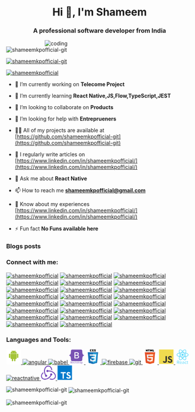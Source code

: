 <h1 align="center">Hi 👋, I'm Shameem</h1>
<h3 align="center">A professional software developer from India</h3>
<img align = "right" alt="coding" width="400" src="https://miro.medium.com/max/1360/0*7Q3yvSIv_t0ioJ-Z.gif"></>

<p align="left"> <img src="https://komarev.com/ghpvc/?username=shameemkpofficial-git&label=Profile%20views&color=0e75b6&style=flat" alt="shameemkpofficial-git" /> </p>

<p align="left"> <a href="https://github.com/ryo-ma/github-profile-trophy"><img src="https://github-profile-trophy.vercel.app/?username=shameemkpofficial-git" alt="shameemkpofficial-git" /></a> </p>

<p align="left"> <a href="https://twitter.com/shameemkpofficial" target="blank"><img src="https://img.shields.io/twitter/follow/shameemkpofficial?logo=twitter&style=for-the-badge" alt="shameemkpofficial" /></a> </p>

- 🔭 I’m currently working on **Telecome Project**

- 🌱 I’m currently learning **React Native,JS,Flow,TypeScript,JEST**

- 👯 I’m looking to collaborate on **Products**

- 🤝 I’m looking for help with **Entreprueners**

- 👨‍💻 All of my projects are available at [https://github.com/shameemkpofficial-git](https://github.com/shameemkpofficial-git)

- 📝 I regularly write articles on [https://www.linkedin.com/in/shameemkpofficial/](https://www.linkedin.com/in/shameemkpofficial/)

- 💬 Ask me about **React Native**

- 📫 How to reach me **shameemkpofficial@gmail.com**

- 📄 Know about my experiences [https://www.linkedin.com/in/shameemkpofficial/](https://www.linkedin.com/in/shameemkpofficial/)

- ⚡ Fun fact **No Funs available here**

### Blogs posts
<!-- BLOG-POST-LIST:START -->
<!-- BLOG-POST-LIST:END -->

<h3 align="left">Connect with me:</h3>
<p align="left">
<a href="https://codepen.io/shameemkpofficial" target="blank"><img align="center" src="https://raw.githubusercontent.com/rahuldkjain/github-profile-readme-generator/master/src/images/icons/Social/codepen.svg" alt="shameemkpofficial" height="30" width="40" /></a>
<a href="https://dev.to/shameemkpofficial" target="blank"><img align="center" src="https://raw.githubusercontent.com/rahuldkjain/github-profile-readme-generator/master/src/images/icons/Social/devto.svg" alt="shameemkpofficial" height="30" width="40" /></a>
<a href="https://twitter.com/shameemkpofficial" target="blank"><img align="center" src="https://raw.githubusercontent.com/rahuldkjain/github-profile-readme-generator/master/src/images/icons/Social/twitter.svg" alt="shameemkpofficial" height="30" width="40" /></a>
<a href="https://linkedin.com/in/shameemkpofficial" target="blank"><img align="center" src="https://raw.githubusercontent.com/rahuldkjain/github-profile-readme-generator/master/src/images/icons/Social/linked-in-alt.svg" alt="shameemkpofficial" height="30" width="40" /></a>
<a href="https://stackoverflow.com/users/shameemkpofficial" target="blank"><img align="center" src="https://raw.githubusercontent.com/rahuldkjain/github-profile-readme-generator/master/src/images/icons/Social/stack-overflow.svg" alt="shameemkpofficial" height="30" width="40" /></a>
<a href="https://codesandbox.com/shameemkpofficial" target="blank"><img align="center" src="https://raw.githubusercontent.com/rahuldkjain/github-profile-readme-generator/master/src/images/icons/Social/codesandbox.svg" alt="shameemkpofficial" height="30" width="40" /></a>
<a href="https://kaggle.com/shameemkpofficial" target="blank"><img align="center" src="https://raw.githubusercontent.com/rahuldkjain/github-profile-readme-generator/master/src/images/icons/Social/kaggle.svg" alt="shameemkpofficial" height="30" width="40" /></a>
<a href="https://fb.com/shameemkpofficial" target="blank"><img align="center" src="https://raw.githubusercontent.com/rahuldkjain/github-profile-readme-generator/master/src/images/icons/Social/facebook.svg" alt="shameemkpofficial" height="30" width="40" /></a>
<a href="https://instagram.com/shameemkpofficial" target="blank"><img align="center" src="https://raw.githubusercontent.com/rahuldkjain/github-profile-readme-generator/master/src/images/icons/Social/instagram.svg" alt="shameemkpofficial" height="30" width="40" /></a>
<a href="https://dribbble.com/shameemkpofficial" target="blank"><img align="center" src="https://raw.githubusercontent.com/rahuldkjain/github-profile-readme-generator/master/src/images/icons/Social/dribbble.svg" alt="shameemkpofficial" height="30" width="40" /></a>
<a href="https://www.behance.net/shameemkpofficial" target="blank"><img align="center" src="https://raw.githubusercontent.com/rahuldkjain/github-profile-readme-generator/master/src/images/icons/Social/behance.svg" alt="shameemkpofficial" height="30" width="40" /></a>
<a href="https://hashnode.com/shameemkpofficial" target="blank"><img align="center" src="https://raw.githubusercontent.com/rahuldkjain/github-profile-readme-generator/master/src/images/icons/Social/hashnode.svg" alt="shameemkpofficial" height="30" width="40" /></a>
<a href="https://medium.com/shameemkpofficial" target="blank"><img align="center" src="https://raw.githubusercontent.com/rahuldkjain/github-profile-readme-generator/master/src/images/icons/Social/medium.svg" alt="shameemkpofficial" height="30" width="40" /></a>
<a href="https://www.youtube.com/c/shameemkpofficial" target="blank"><img align="center" src="https://raw.githubusercontent.com/rahuldkjain/github-profile-readme-generator/master/src/images/icons/Social/youtube.svg" alt="shameemkpofficial" height="30" width="40" /></a>
<a href="https://www.codechef.com/users/shameemkpofficial" target="blank"><img align="center" src="https://cdn.jsdelivr.net/npm/simple-icons@3.1.0/icons/codechef.svg" alt="shameemkpofficial" height="30" width="40" /></a>
<a href="https://www.hackerrank.com/shameemkpofficial" target="blank"><img align="center" src="https://raw.githubusercontent.com/rahuldkjain/github-profile-readme-generator/master/src/images/icons/Social/hackerrank.svg" alt="shameemkpofficial" height="30" width="40" /></a>
<a href="https://codeforces.com/profile/shameemkpofficial" target="blank"><img align="center" src="https://raw.githubusercontent.com/rahuldkjain/github-profile-readme-generator/master/src/images/icons/Social/codeforces.svg" alt="shameemkpofficial" height="30" width="40" /></a>
<a href="https://www.leetcode.com/shameemkpofficial" target="blank"><img align="center" src="https://raw.githubusercontent.com/rahuldkjain/github-profile-readme-generator/master/src/images/icons/Social/leet-code.svg" alt="shameemkpofficial" height="30" width="40" /></a>
<a href="https://www.hackerearth.com/shameemkpofficial" target="blank"><img align="center" src="https://raw.githubusercontent.com/rahuldkjain/github-profile-readme-generator/master/src/images/icons/Social/hackerearth.svg" alt="shameemkpofficial" height="30" width="40" /></a>
<a href="https://auth.geeksforgeeks.org/user/shameemkpofficial" target="blank"><img align="center" src="https://raw.githubusercontent.com/rahuldkjain/github-profile-readme-generator/master/src/images/icons/Social/geeks-for-geeks.svg" alt="shameemkpofficial" height="30" width="40" /></a>
<a href="https://www.topcoder.com/members/shameemkpofficial" target="blank"><img align="center" src="https://raw.githubusercontent.com/rahuldkjain/github-profile-readme-generator/master/src/images/icons/Social/topcoder.svg" alt="shameemkpofficial" height="30" width="40" /></a>
<a href="https://discord.gg/shameemkpofficial" target="blank"><img align="center" src="https://raw.githubusercontent.com/rahuldkjain/github-profile-readme-generator/master/src/images/icons/Social/discord.svg" alt="shameemkpofficial" height="30" width="40" /></a>
<a href="/shameemkpofficial" target="blank"><img align="center" src="https://raw.githubusercontent.com/rahuldkjain/github-profile-readme-generator/master/src/images/icons/Social/rss.svg" alt="shameemkpofficial" height="30" width="40" /></a>
</p>

<h3 align="left">Languages and Tools:</h3>
<p align="left"> <a href="https://developer.android.com" target="_blank" rel="noreferrer"> <img src="https://raw.githubusercontent.com/devicons/devicon/master/icons/android/android-original-wordmark.svg" alt="android" width="40" height="40"/> </a> <a href="https://angular.io" target="_blank" rel="noreferrer"> <img src="https://angular.io/assets/images/logos/angular/angular.svg" alt="angular" width="40" height="40"/> </a> <a href="https://babeljs.io/" target="_blank" rel="noreferrer"> <img src="https://www.vectorlogo.zone/logos/babeljs/babeljs-icon.svg" alt="babel" width="40" height="40"/> </a> <a href="https://getbootstrap.com" target="_blank" rel="noreferrer"> <img src="https://raw.githubusercontent.com/devicons/devicon/master/icons/bootstrap/bootstrap-plain-wordmark.svg" alt="bootstrap" width="40" height="40"/> </a> <a href="https://www.w3schools.com/css/" target="_blank" rel="noreferrer"> <img src="https://raw.githubusercontent.com/devicons/devicon/master/icons/css3/css3-original-wordmark.svg" alt="css3" width="40" height="40"/> </a> <a href="https://firebase.google.com/" target="_blank" rel="noreferrer"> <img src="https://www.vectorlogo.zone/logos/firebase/firebase-icon.svg" alt="firebase" width="40" height="40"/> </a> <a href="https://git-scm.com/" target="_blank" rel="noreferrer"> <img src="https://www.vectorlogo.zone/logos/git-scm/git-scm-icon.svg" alt="git" width="40" height="40"/> </a> <a href="https://www.w3.org/html/" target="_blank" rel="noreferrer"> <img src="https://raw.githubusercontent.com/devicons/devicon/master/icons/html5/html5-original-wordmark.svg" alt="html5" width="40" height="40"/> </a> <a href="https://developer.mozilla.org/en-US/docs/Web/JavaScript" target="_blank" rel="noreferrer"> <img src="https://raw.githubusercontent.com/devicons/devicon/master/icons/javascript/javascript-original.svg" alt="javascript" width="40" height="40"/> </a> <a href="https://reactjs.org/" target="_blank" rel="noreferrer"> <img src="https://raw.githubusercontent.com/devicons/devicon/master/icons/react/react-original-wordmark.svg" alt="react" width="40" height="40"/> </a> <a href="https://reactnative.dev/" target="_blank" rel="noreferrer"> <img src="https://reactnative.dev/img/header_logo.svg" alt="reactnative" width="40" height="40"/> </a> <a href="https://redux.js.org" target="_blank" rel="noreferrer"> <img src="https://raw.githubusercontent.com/devicons/devicon/master/icons/redux/redux-original.svg" alt="redux" width="40" height="40"/> </a> <a href="https://www.typescriptlang.org/" target="_blank" rel="noreferrer"> <img src="https://raw.githubusercontent.com/devicons/devicon/master/icons/typescript/typescript-original.svg" alt="typescript" width="40" height="40"/> </a> </p>

<p><img align="left" src="https://github-readme-stats.vercel.app/api/top-langs?username=shameemkpofficial-git&show_icons=true&locale=en&layout=compact" alt="shameemkpofficial-git" /></p>

<p>&nbsp;<img align="center" src="https://github-readme-stats.vercel.app/api?username=shameemkpofficial-git&show_icons=true&locale=en" alt="shameemkpofficial-git" /></p>

<p><img align="center" src="https://github-readme-streak-stats.herokuapp.com/?user=shameemkpofficial-git&" alt="shameemkpofficial-git" /></p>

